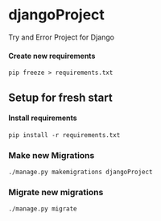 # djangoProject
Try and Error Project for Django

#### Create new requirements
`pip freeze > requirements.txt`

## Setup for fresh start
#### Install requirements
`pip install -r requirements.txt`

### Make new Migrations
`./manage.py makemigrations djangoProject`

### Migrate new migrations
`./manage.py migrate`

